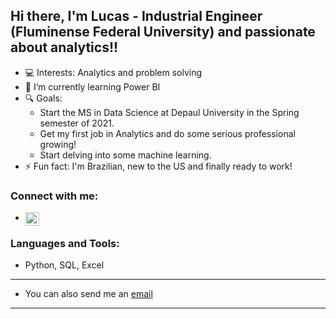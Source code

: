 ## Hi there, I'm Lucas - Industrial Engineer (Fluminense Federal University) and passionate about analytics!!

- 💻 Interests: Analytics and problem solving
- 🌱 I’m currently learning Power BI
- 🔍 Goals:
  -   Start the MS in Data Science at Depaul University in the Spring semester of 2021.
  -   Get my first job in Analytics and do some serious professional growing!
  -   Start delving into some machine learning.
- ⚡ Fun fact: I'm Brazilian, new to the US and finally ready to work!


### Connect with me:

- [<img align="left" alt="lucasfoep | LinkedIn" width="22px" src="https://cdn.jsdelivr.net/npm/simple-icons@v3/icons/linkedin.svg" />][linkedin]

### Languages and Tools:

- Python, SQL, Excel

---

- You can also send me an [email](mailto:lucasfoep@gmail.com)

---

[linkedin]: https://www.linkedin.com/in/lucas-de-oliveira-8a76b058/
